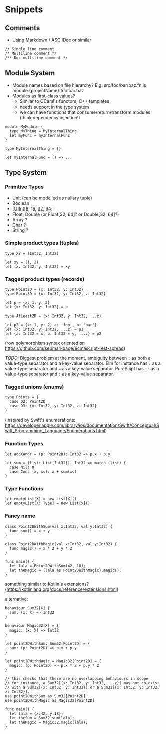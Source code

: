 # Snippets

## Comments

- Using Markdown / ASCIIDoc or similar

```
// Single line comment
/* Multiline comment */
/** Doc multiline comment */
```

## Module System

- Module names based on file hierarchy? E.g. src/foo/bar/baz.fn is module {projectName}.foo.bar.baz
- Modules as first-class values?
  - Similar to OCaml's functors, C++ templates
  - needs support in the type system
  - we can have functions that consume/return/transform modules (think dependency injection!)

```
module MyModule {
  type MyThing = MyInternalThing
  let myFunc = myInternalFunc
}

type MyInternalThing = {}

let myInternalFunc = () => ...
```

## Type System

### Primitive Types
 - Unit (can be modelled as nullary tuple)
 - Boolean
 - [U]Int[8, 16, 32, 64]
 - Float, Double (or Float[32, 64]? or Double[32, 64]?)
 - Array<primitive type> ?
 - Char ?
 - String ?

### Simple product types (tuples)

```
type XY = (Int32, Int32)

let xy = (1, 2)
let (x: Int32, y: Int32) = xy
```

### Tagged product types (records)

```
type Point2D = {x: Int32, y: Int32}
type Point3D = {x: Int32, y: Int32, z: Int32}

let p = {x: 1, y: 2}
let {x: Int32, y: Int32} = p

type AtLeast2D = {x: Int32, y: Int32, ...z}

let p2 = {x: 1, y: 2, a: 'foo', b: 'bar'}
let {x: Int32, y: Int32, ...z} = p2
let {a: Int32 = x, b: Int32 = y, ...z} = p2
```

(row polymorphism syntax oriented on https://github.com/sebmarkbage/ecmascript-rest-spread)

*TODO:* Biggest problem at the moment, ambiguity between `:` as both a value-type separator and a key-value separator. Elm for instance has `:` as a value-type separator and `=` as a key-value separator. PureScipt has `::` as a value-type separator and `:` as a key-value separator.

### Tagged unions (enums)

```
type Points = {
  case D2: Point2D
  case D3: {x: Int32, y: Int32, z: Int32}
}
```

(inspired by Swift's enumerations: https://developer.apple.com/library/ios/documentation/Swift/Conceptual/Swift_Programming_Language/Enumerations.html)

### Function Types

```
let addXAndY = (p: Point2D): Int32 => p.x + p.y
```

```
let sum = (list: List[Int32]): Int32 => match (list) {
  case Nil: 0
  case Cons (x, xs): x + sum(xs) 
}
```

### Type Functions

```
let emptyList[X] = new List[X]()
let emptyList[X: Type] = new List[x]()
```

### Fancy name

```
class Point2DWithSum(val x:Int32, val y:Int32) {
  func sum() = x + y
}

class Point2DWithMagic(val x:Int32, val y:Int32) {
  func magic() = x * 2 + y * 2
}

func main() {
  let lala = Point2DWithSum(42, 18);
  let theMagic = (lala as Point2DWithMagic).magic();
}
```

something similar to Kotlin's extensions? (https://kotlinlang.org/docs/reference/extensions.html)

alternative:

```
behaviour Sum32[X] {
  sum: (x: X) => Int32
}

behaviour Magic32[X] = {
  magic: (x: X) => Int32
}

let point2DWithSum: Sum32[Point2D] = {
  sum: (p: Point2D) => p.x + p.y
}

let point2DWithMagic = Magic32[Point2D] = {
  magic: (p: Point2D) => p.x * 2 + p.y * 2
}

// this checks that there are no overlapping behaviours in scope
// for instance, a Sum32[{x: Int32, y: Int32, ...z}] may not co-exist
// with a Sum32[{x: Int32, y: Int32}] or a Sum32[{x: Int32, y: Int32, z: Int32}].
use point2DWithSum as Sum32[Point2D]
use point2DWithMagic as Magic32[Point2D]

func main() {
  let lala = {x:42, y:18};
  let theSum = Sum32.sum(lala);
  let theMagic = Magic32.magic(lala);
}
```
